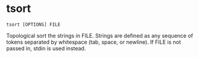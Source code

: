 # tsort

```
tsort [OPTIONS] FILE
```

Topological sort the strings in FILE.
Strings are defined as any sequence of tokens separated by whitespace (tab, space, or newline).
If FILE is not passed in, stdin is used instead.
